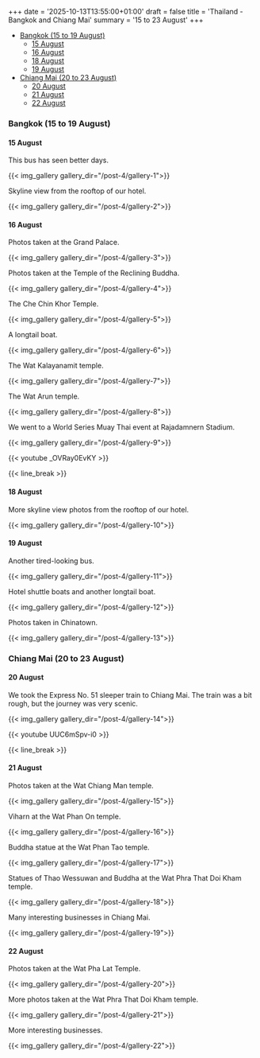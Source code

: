 +++
date = '2025-10-13T13:55:00+01:00'
draft = false
title = 'Thailand - Bangkok and Chiang Mai'
summary = '15 to 23 August'
+++

- [Bangkok (15 to 19 August)](#bangkok-15-to-19-august)
  - [15 August](#15-august)
  - [16 August](#16-august)
  - [18 August](#18-august)
  - [19 August](#19-august)
- [Chiang Mai (20 to 23 August)](#chiang-mai-20-to-23-august)
  - [20 August](#20-august)
  - [21 August](#21-august)
  - [22 August](#22-august)

### Bangkok (15 to 19 August)

#### 15 August

This bus has seen better days.

{{< img_gallery gallery_dir="/post-4/gallery-1">}}

Skyline view from the rooftop of our hotel.

{{< img_gallery gallery_dir="/post-4/gallery-2">}}

#### 16 August

Photos taken at the Grand Palace.

{{< img_gallery gallery_dir="/post-4/gallery-3">}}

Photos taken at the Temple of the Reclining Buddha.

{{< img_gallery gallery_dir="/post-4/gallery-4">}}

The Che Chin Khor Temple.

{{< img_gallery gallery_dir="/post-4/gallery-5">}}

A longtail boat.

{{< img_gallery gallery_dir="/post-4/gallery-6">}}

The Wat Kalayanamit temple.

{{< img_gallery gallery_dir="/post-4/gallery-7">}}

The Wat Arun temple.

{{< img_gallery gallery_dir="/post-4/gallery-8">}}

We went to a World Series Muay Thai event at Rajadamnern Stadium.

{{< img_gallery gallery_dir="/post-4/gallery-9">}}

{{< youtube _OVRay0EvKY >}}

{{< line_break >}}

#### 18 August

More skyline view photos from the rooftop of our hotel.

{{< img_gallery gallery_dir="/post-4/gallery-10">}}

#### 19 August

Another tired-looking bus.

{{< img_gallery gallery_dir="/post-4/gallery-11">}}

Hotel shuttle boats and another longtail boat.

{{< img_gallery gallery_dir="/post-4/gallery-12">}}

Photos taken in Chinatown.

{{< img_gallery gallery_dir="/post-4/gallery-13">}}

### Chiang Mai (20 to 23 August)

#### 20 August

We took the Express No. 51 sleeper train to Chiang Mai. The train was a bit rough, but the journey was very scenic.

{{< img_gallery gallery_dir="/post-4/gallery-14">}}

{{< youtube UUC6mSpv-i0 >}}

{{< line_break >}}

#### 21 August

Photos taken at the Wat Chiang Man temple.

{{< img_gallery gallery_dir="/post-4/gallery-15">}}

Viharn at the Wat Phan On temple.

{{< img_gallery gallery_dir="/post-4/gallery-16">}}

Buddha statue at the Wat Phan Tao temple.

{{< img_gallery gallery_dir="/post-4/gallery-17">}}

Statues of Thao Wessuwan and Buddha at the Wat Phra That Doi Kham temple.

{{< img_gallery gallery_dir="/post-4/gallery-18">}}

Many interesting businesses in Chiang Mai.

{{< img_gallery gallery_dir="/post-4/gallery-19">}}

#### 22 August

Photos taken at the Wat Pha Lat Temple.

{{< img_gallery gallery_dir="/post-4/gallery-20">}}

More photos taken at the Wat Phra That Doi Kham temple.

{{< img_gallery gallery_dir="/post-4/gallery-21">}}

More interesting businesses.

{{< img_gallery gallery_dir="/post-4/gallery-22">}}
